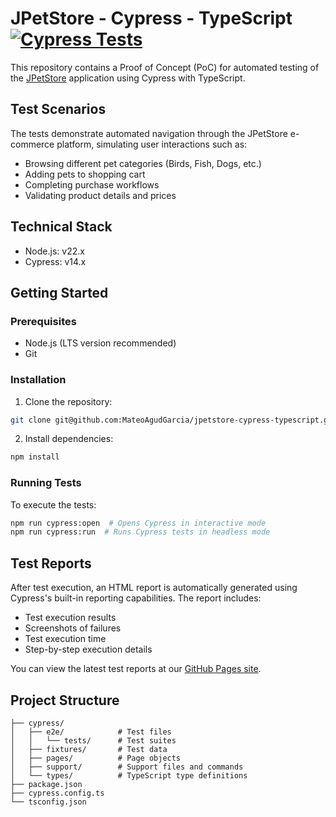 # JPetStore - Cypress - TypeScript[![Cypress Tests](https://github.com/MateoAgudGarcia/jpetstore-cypress-typescript/actions/workflows/cypress-deployment.yml/badge.svg)](https://github.com/MateoAgudGarcia/jpetstore-cypress-typescript/actions/workflows/cypress-deployment.yml)

This repository contains a Proof of Concept (PoC) for automated testing of the [JPetStore](https://petstore.octoperf.com/actions/Catalog.action) application using Cypress with TypeScript.

## Test Scenarios

The tests demonstrate automated navigation through the JPetStore e-commerce platform, simulating user interactions such as:

- Browsing different pet categories (Birds, Fish, Dogs, etc.)
- Adding pets to shopping cart
- Completing purchase workflows
- Validating product details and prices

## Technical Stack

- Node.js: v22.x
- Cypress: v14.x

## Getting Started

### Prerequisites

- Node.js (LTS version recommended)
- Git

### Installation

1. Clone the repository:

```bash
git clone git@github.com:MateoAgudGarcia/jpetstore-cypress-typescript.git
```

2. Install dependencies:

```bash
npm install
```

### Running Tests

To execute the tests:

```bash
npm run cypress:open  # Opens Cypress in interactive mode
npm run cypress:run  # Runs Cypress tests in headless mode
```

## Test Reports

After test execution, an HTML report is automatically generated using Cypress's built-in reporting capabilities. The report includes:

- Test execution results
- Screenshots of failures
- Test execution time
- Step-by-step execution details

You can view the latest test reports at our [GitHub Pages site](https://MateoAgudGarcia.github.io/jpetstore-cypress-typescript).

## Project Structure

```
├── cypress/
│   ├── e2e/            # Test files
│   │   └── tests/      # Test suites
│   ├── fixtures/       # Test data
│   ├── pages/          # Page objects
│   ├── support/        # Support files and commands
│   └── types/          # TypeScript type definitions
├── package.json
├── cypress.config.ts
└── tsconfig.json
```
